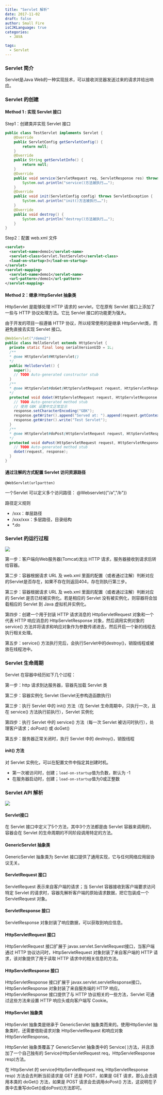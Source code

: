 ```yaml
---
title: "Servlet 解析"
date: 2017-11-02
draft: false
author: Small Fire
isCJKLanguage: true
categories: 
  - JAVA

tags: 
  - Servlet
---
```




### Servlet 简介

Servlet是Java Web的一种实现技术，可以接收浏览器发送过来的请求并给出响应。

### Servlet 的创建

#### Method 1 : 实现 Servlet 接口

Step1：创建类并实现 Servlet 接口

```java
public class TestServlet implements Servlet {
    @Override
    public ServletConfig getServletConfig() {
        return null;
    }
    @Override
    public String getServletInfo() {
        return null;
    }
    @Override
    public void service(ServletRequest req, ServletResponse res) throws ServletException, IOException {
        System.out.println("service()方法被执行……");
    }
    @Override
    public void init(ServletConfig config) throws ServletException {
        System.out.println("init()方法被执行……");
    }
    @Override
    public void destroy() {
        System.out.println("destroy()方法被执行……");
    }
}
```

Step2：配置 web.xml 文件

```XML
<servlet>
  <servlet-name>demo1</servlet-name>
  <servlet-class>Servlet.TestServlet</servlet-class>
  <load-on-startup>3</load-on-startup>
</servlet>
<servlet-mapping>
  <servlet-name>demo1</servlet-name>
  <url-pattern>/demo1</url-pattern>
</servlet-mapping>
```

#### Method 2：继承 HttpServlet 抽象类

HttpServlet 是能够处理 HTTP 请求的 servlet，它在原有 Servlet 接口上添加了一些与 HTTP 协议处理方法。它比 Servlet 接口的功能更为强大。

由于开发的项目一般遵循 HTTP 协议，所以经常使用的是继承 HttpServlet类，而避免直接去实现 Servlet 接口。

```java
@WebServlet("/demo2")
public class HelloServlet extends HttpServlet {
  private static final long serialVersionUID = 1L;
  /**
  * @see HttpServlet#HttpServlet()
  */
  public HelloServlet() {
    super();
    // TODO Auto-generated constructor stub
  }
  /**
  * @see HttpServlet#doGet(HttpServletRequest request, HttpServletResponse response)
  */
  protected void doGet(HttpServletRequest request, HttpServletResponse response) throws ServletException, IOException {
    // TODO Auto-generated method stub
    // 使用 GBK 设置中文正常显示
    response.setCharacterEncoding("GBK");
    response.getWriter().append("Served at: ").append(request.getContextPath());
    response.getWriter().write("Test Servlet");
  }
  /**
  * @see HttpServlet#doPost(HttpServletRequest request, HttpServletResponse response)
  */
  protected void doPost(HttpServletRequest request, HttpServletResponse response) throws ServletException, IOException {
    // TODO Auto-generated method stub
    doGet(request, response);
  }
}
```

#### 通过注解的方式配置 Servlet 访问资源路径

`@WebServlet(urlpartten)`

一个Servlet 可以定义多个访问路径： @Webservlet({"/a","/b"})

路径定义规则

- /xxx：单层路径
- /xxx/xxx：多层路径，目录结构
- *.do

### Servlet 的运行过程

![](/images/Tomcat/tomcat_parse.png)

第一步：客户端向Web服务器(Tomcat)发出 HTTP 请求，服务器接收到请求后转给容器。

第二步：容器根据请求 URL 及 web.xml 里面的配置（或者通过注解）判断对应的Servlet是否存在，如果不存在则返回404，存在则执行第三步。

第三步：容器根据请求 URL 及 web.xml 里面的配置（或者通过注解）判断对应的 Servlet 是否已经被实例化。若是相应的 Servlet 没有被实例化，则容器将会加载相应的 Servlet 到 Java 虚拟机并实例化。

第四步：创建一个用于封装 HTTP 请求消息的 HttpServletRequest 对象和一个代表 HTTP 响应消息的 HttpServletResponse 对象，然后调用实例对象的 service() 方法并将请求和响应对象作为参数传递进去，然后开启一个新的线程去执行相关处理。

第五步：service() 方法执行完后，会执行Servlet中的destroy()，销毁线程或被放在线程池中。

### Servlet 生命周期

Servlet 在容器中经历如下几个过程：

第一步：http 请求到达服务器，容器先加载 Servlet 类

第二步：容器实例化 Servlet (Servlet无参构造函数执行)

第三步：执行 Servlet 中的 init() 方法（在 Servlet 生命周期中，只执行一次，且在 service() 方法执行前执行），Servlet 实例化

第四步：执行 Servlet 中的 service() 方法（每一次 Servlet 被访问时执行），处理客户请求；doPost() 或 doGet()

第五步：服务器正常关闭时，执行 Servlet 中的 destroy()，销毁线程

#### init() 方法

对 Servlet 实例化，可以在配置文件中指定其创建时机。

- 第一次被访问时，创建；`load-on-startup`值为负数，默认为 -1
- 在服务器启动时，创建；`load-on-startup`值为0或正整数

### Servlet API 解析

![](/images/Tomcat/Servlet_Interface.png)

#### Servlet接口

在 Servlet 接口中定义了5个方法，其中3个方法都是由 Servlet 容器来调用的，容器会在 Servlet 的生命周期的不同阶段调用特定的方法。

#### GenericServlet 抽象类

GenericServlet 抽象类为 Servlet 接口提供了通用实现，它与任何网络应用层协议无关。

#### ServletRequest 接口

ServletRequest 表示来自客户端的请求；当 Servlet 容器接收到客户端要求访问特定 Servlet 的请求时，容器先解析客户端的原始请求数据，把它包装成一个 ServletRequest 对象。

#### ServletResponse 接口

ServletResponse 对象封装了响应数据，可以获取到响应信息。

#### HttpServletRequest 接口

HttpServletRequest 接口扩展于 javax.servlet.ServletRequest接口，当客户端通过 HTTP 协议访问时，HttpServletRequest 对象封装了来自客户端的 HTTP 请求，该对象提供了用于读取 HTTP 请求中的相关信息的方法。

#### HttpServletResponse 接口

HttpServletResponse 接口扩展于 javax.servlet.servletResponse接口，HttpServletResponse 对象封装了来自服务端的 HTTP 响应。HttpServletResponse 接口提供了与 HTTP 协议相关的一些方法，Servlet 可通过这些方法来设置 HTTP 响应头或向客户端写 Cookie。

#### HttpServlet 抽象类

HttpServlet 抽象类是继承于 GenericServlet 抽象类而来的。使用HttpServlet 抽象类时，还需要借助请求对象 HttpServletRequest 和响应对象 HttpServletResponse。

HttpServlet 抽象类覆盖了 GenericServlet 抽象类中的 Service( )方法，并且添加了一个自己独有的 Service(HttpServletRequest req，HttpServletResponse resp)方法。

在 HttpServlet 的 service(HttpServletRequest req, HttpServletResponse resp) 方法会去判断当前请求是 GET 还是 POST，如果是 GET 请求，那么会去调用本类的 doGet() 方法，如果是 POST 请求会去调用doPost() 方法，这说明在子类中去重写doGet()或doPost()方法即可。

